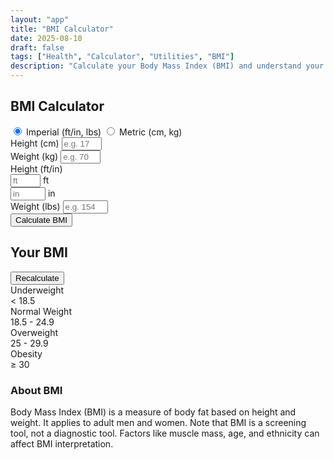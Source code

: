 ```yaml
---
layout: "app"
title: "BMI Calculator"
date: 2025-08-10
draft: false
tags: ["Health", "Calculator", "Utilities", "BMI"]
description: "Calculate your Body Mass Index (BMI) and understand your weight category with our responsive BMI chart."
---
```


<main class="min-vh-100 d-flex align-items-center justify-content-center">
  <div class="bmi-wrap">
    <section class="card shadow-lg border-0 h-100">
      <div class="card-header bg-transparent">
        <h1 class="h4 mb-0 text-center">BMI Calculator</h1>
      </div>
      <div class="card-body">
        <div class="form-container mb-3">
          <div class="units-toggle mb-3">
            <div class="btn-group w-100" role="group" aria-label="Unit Selection">
              <input type="radio" class="btn-check" name="units" id="imperial" value="imperial" checked>
              <label class="btn btn-outline-primary" for="imperial">Imperial (ft/in, lbs)</label>
              <input type="radio" class="btn-check" name="units" id="metric" value="metric">
              <label class="btn btn-outline-primary" for="metric">Metric (cm, kg)</label>
            </div>
          </div>
          <div id="metric-inputs" class="d-none">
            <div class="mb-3">
              <label for="height-cm" class="form-label" id="height-label-metric">Height (cm)</label>
              <input type="number" class="form-control" id="height-cm" min="50" max="300" placeholder="e.g. 175">
            </div>
            <div class="mb-3">
              <label for="weight-kg" class="form-label" id="weight-label-metric">Weight (kg)</label>
              <input type="number" class="form-control" id="weight-kg" min="20" max="500" placeholder="e.g. 70">
            </div>
          </div>
          <div id="imperial-inputs">
            <div class="mb-3">
              <label class="form-label" id="height-label-imperial">Height (ft/in)</label>
              <div class="row g-2">
                <div class="col">
                  <div class="input-group">
                    <input type="number" class="form-control" id="height-ft" min="1" max="8" placeholder="ft">
                    <span class="input-group-text">ft</span>
                  </div>
                </div>
                <div class="col">
                  <div class="input-group">
                    <input type="number" class="form-control" id="height-in" min="0" max="11" placeholder="in">
                    <span class="input-group-text">in</span>
                  </div>
                </div>
              </div>
            </div>
            <div class="mb-3">
              <label for="weight-lbs" class="form-label" id="weight-label-imperial">Weight (lbs)</label>
              <input type="number" class="form-control" id="weight-lbs" min="40" max="1000" placeholder="e.g. 154">
            </div>
          </div>
          <button id="calculate-btn" class="btn btn-primary w-100">Calculate BMI</button>
        </div>
        <div id="result-container" class="d-none">
          <div class="result-panel mb-3">
            <div class="row align-items-center">
              <div class="col-md-6">
                <h2 class="h5">Your BMI</h2>
                <div id="bmi-value" class="display-5 fw-bold"></div>
                <div id="bmi-category" class="fs-5 mb-2"></div>
                <button id="recalculate-btn" class="btn btn-sm btn-outline-secondary">Recalculate</button>
              </div>
              <div class="col-md-6 mt-3 mt-md-0">
                <div id="gauge-container" class="gauge-wrapper"></div>
              </div>
            </div>
          </div>
          <div class="bmi-chart-container">
            <div id="bmi-chart" class="bmi-chart mb-3"></div>
            <div class="bmi-categories">
              <div class="category category-underweight">
                <div class="category-label">Underweight</div>
                <div class="category-range">&lt; 18.5</div>
              </div>
              <div class="category category-normal">
                <div class="category-label">Normal Weight</div>
                <div class="category-range">18.5 - 24.9</div>
              </div>
              <div class="category category-overweight">
                <div class="category-label">Overweight</div>
                <div class="category-range">25 - 29.9</div>
              </div>
              <div class="category category-obese">
                <div class="category-label">Obesity</div>
                <div class="category-range">&ge; 30</div>
              </div>
            </div>
          </div>
          <div class="bmi-info p-3 bg-light rounded">
            <h3 class="h6">About BMI</h3>
            <p class="small mb-0">Body Mass Index (BMI) is a measure of body fat based on height and weight. It applies to adult men and women. Note that BMI is a screening tool, not a diagnostic tool. Factors like muscle mass, age, and ethnicity can affect BMI interpretation.</p>
          </div>
        </div>
      </div>
    </section>
  </div>
</main>
